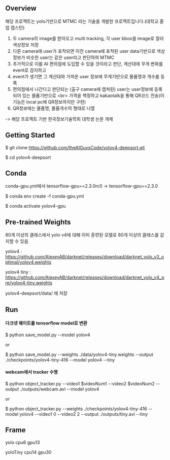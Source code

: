 ## Overview
해당 프로젝트는 yolo기반으로 MTMC 라는 기술을 개발한 프로젝트입니다.(대학교 졸업 캡스턴)
1. 두 camera의 image를 받아오고 multi tracking, 각 user bbox를 image로 잘라 색상정보 저장
2. 다른 camera에 user가 포착되면 이전 camera에 포착된 user data기반으로 색상정보가 비슷한 user는
   같은 user라고 판단하여 MTMC
3. 추가적으로 이를 AI 편의점에 도입할 수 있을 것이라고 판단, 계산대에 무게 변화를 event로 감지하고
4. event가 생기면 그 계산대와 가까운 user 정보에 무게기반으로 물품명과 개수를 등록
5. 편의점에서 나간다고 판단되는 (출구 camera에 캡쳐된) user는 user정보에 등록되어 있는 물품기반으로 <br\>
   가격을 책정하고 kakaotalk을 통해 QR코드 전송(이 기능은 local pc에 QR정보까지만 구현)
6. QR정보에는 물품명, 물품개수의 형태로 나열

-> 해당 프로젝트 기반 한국정보기술학회 대학생 논문 개제

## Getting Started
$ git clone https://github.com/theAIGuysCode/yolov4-deepsort.git  

$ cd yolov4-deepsort  

## Conda 
conda-gpu.yml에서 tensorflow-gpu==2.3.0rc0 -> tensorflow-gpu==2.3.0

$ conda env create -f conda-gpu.yml  

$ conda activate yolov4-gpu  

## Pre-trained Weights
80개 이상의 클래스에서 yolo v4에  대해 이미 훈련된 모델로 80개 이상의 클래스를 감지할 수 있음  

yolov4      : https://github.com/AlexeyAB/darknet/releases/download/darknet_yolo_v3_optimal/yolov4.weights  

yolov4 tiny : https://github.com/AlexeyAB/darknet/releases/download/darknet_yolo_v4_pre/yolov4-tiny.weights  

yolov4-deepsort/data/ 에 저장   

## Run
#### 다크넷 웨이트를 tensorflow model로 변환
$ python save_model.py --model yolov4  

or  

$ python save_model.py --weights ./data/yolov4-tiny.weights --output ./checkpoints/yolov4-tiny-416 --model yolov4 --tiny  

#### webcam에서 tracker 수행
$ python object_tracker.py --video1 $videoNum1 --video2 $videoNum2 --output ./outputs/webcam.avi --model yolov4   

or   

$ python object_tracker.py --weights ./checkpoints/yolov4-tiny-416 --model yolov4 --video1 0 --video2 2 --output ./outputs/tiny.avi --tiny   

## Frame
yolo cpu6 gpu13   

yoloTiny cpu14 gpu30   

